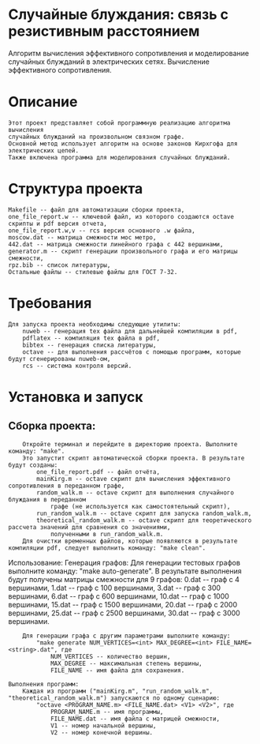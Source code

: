 # Случайные блуждания: связь с резистивным расстоянием

Алгоритм вычисления эффективного сопротивления и моделирование случайных блужданий в электрических сетях. 
Вычисление эффективного сопротивления.

# Описание
	Этот проект представляет собой программную реализацию алгоритма вычисления 
	случайных блужданий на произвольном связном графе.
	Основной метод использует алгоритм на основе законов Кирхгофа для электрических цепей. 
	Также включена программа для моделирования случайных блужданий.

# Структура проекта

	Makefile -- файл для автоматизации сборки проекта,
	one_file_report.w -- ключевой файл, из которого создаются octave скрипты и pdf версия отчета,
	one_file_report.w,v -- rcs версия основного .w файла,	
	moscow.dat -- матрица смежности мос метро,
	442.dat -- матрица смежности линейного графа с 442 вершинами,
	generator.m -- скрипт генерации произвольного графа и его матрицы смежности,
	rpz.bib -- список литературы,
	Остальные файлы -- стилевые файлы для ГОСТ 7-32.

# Требования

	Для запуска проекта необходимы следующие утилиты:
		nuweb -- генерация tex файла для дальнейшей компиляции в pdf,
		pdflatex -- компиляция tex файла в pdf,
		bibtex -- генерация списка литературы,
		octave -- для выполнения рассчётов с помощью программ, которые будут сгенерированы nuweb-ом,
		rcs -- система контроля версий.

# Установка и запуск

## Сборка проекта:

		Откройте терминал и перейдите в директорию проекта. Выполните команду: "make".
		Это запустит скрипт автоматической сборки проекта. В результате будут созданы:
			one_file_report.pdf -- файл отчёта,
			mainKirg.m -- octave скрипт для вычисления эффективного сопротивления в переданном графе,
			random_walk.m -- octave скрипт для выполнения случайного блуждания в переданном 
				графе (не используется как самостоятельный скрипт),
			run_random_walk.m -- octave скрипт для запуска random_walk.m,
			theoretical_random_walk.m -- octave скрипт для теоретического рассчета значений для сравнения со значениями, 
				полученными в run_random_walk.m.
		Для очистки временных файлов, которые появляются в результате компиляции pdf, следует выполнить команду: "make clean".
		
Использование:
	Генерация графов:
		Для генерации тестовых графов выполните команду: "make auto-generate". 
		В результате выполнения будут получены матрицы смежности для 9 графов:
			0.dat -- граф с 4 вершинами,
			1.dat -- граф с 100 вершинами,
			3.dat -- граф с 300 вершинами,
			6.dat -- граф с 600 вершинами,
			10.dat -- граф с 1000 вершинами,
			15.dat -- граф с 1500 вершинами,
			20.dat -- граф с 2000 вершинами,
			25.dat -- граф с 2500 вершинами,
			30.dat -- граф с 3000 вершинами.
		
		Для генерации графа с другим параметрами выполните команду:
			"make generate NUM_VERTICES=<int> MAX_DEGREE=<int> FILE_NAME=<string>.dat", где
				NUM_VERTICES -- количество вершин, 
				MAX_DEGREE -- максимальная степень вершины, 
				FILE_NAME -- имя файла для сохранения.
	
	Выполнения программ:
		Каждая из программ ("mainKirg.m", "run_random_walk.m", "theoretical_random_walk.m") запускаются по одному сценарию:
			"octave <PROGRAM_NAME.m> <FILE_NAME.dat> <V1> <V2>", где
				PROGRAM_NAME.m -- имя программы,
				FILE_NAME.dat -- имя файла с матрицей смежности,
				V1 -- номер начальной вершины,
				V2 -- номер конечной вершины.
